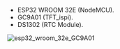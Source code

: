 
- ESP32 WROOM 32E (NodeMCU).
- GC9A01 (TFT_ispi).
- DS1302 (RTC Module).
  
![esp32_wroom_32e_GC9A01](https://github.com/user-attachments/assets/fea3d70a-25bf-49b0-b049-56901f877955)
